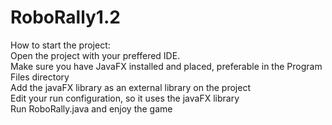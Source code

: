 # RoboRally1.2
How to start the project:  
Open the project with your preffered IDE.  
Make sure you have JavaFX installed and placed, preferable in the Program Files directory  
Add the javaFX library as an external library on the project  
Edit your run configuration, so it uses the javaFX library  
Run RoboRally.java and enjoy the game
